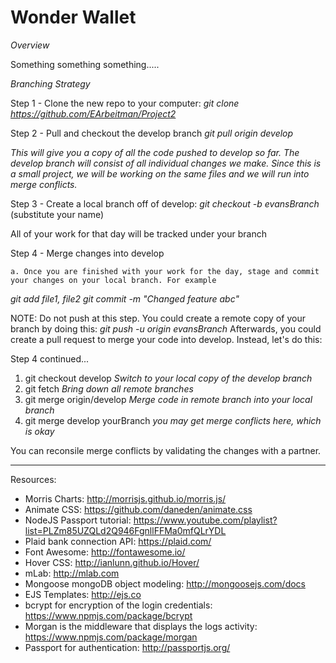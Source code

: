 # Wonder Wallet

*Overview*

Something something something.....

_Branching Strategy_

Step 1 -  Clone the new repo to your computer:
_git clone https://github.com/EArbeitman/Project2_

Step 2 - Pull and checkout the develop branch
_git pull origin develop_

*This will give you a copy of all the code pushed to develop so far. The develop branch
will consist of all individual changes we make. Since this is a small project, we will be working on the same files and we will run into merge conflicts.*

Step 3 - Create a local branch off of develop:
_git checkout -b evansBranch_ (substitute your name)

All of your work for that day will be tracked under your branch

Step 4 - Merge changes into develop

	a. Once you are finished with your work for the day, stage and commit your changes on your local branch. For example

_git add file1, file2_
_git commit -m "Changed feature abc"_

NOTE: Do not push at this step. You could create a remote copy of your branch by doing this:
_git push -u origin evansBranch_
Afterwards, you could create a pull request to merge your code into develop. Instead, let's do this:

Step 4 continued...
1. git checkout develop _Switch to your local copy of the develop branch_
2. git fetch _Bring down all remote branches_
3. git merge origin/develop _Merge code in remote branch into your local branch_
4. git merge develop yourBranch _you may get merge conflicts here, which is okay_

You can reconsile merge conflicts by validating the changes with a partner. 

---------------------------------------------------------------------

Resources:

* Morris Charts: http://morrisjs.github.io/morris.js/
* Animate CSS: https://github.com/daneden/animate.css
* NodeJS Passport tutorial: https://www.youtube.com/playlist?list=PLZm85UZQLd2Q946FgnllFFMa0mfQLrYDL
* Plaid bank connection API: https://plaid.com/
* Font Awesome: http://fontawesome.io/
* Hover CSS: http://ianlunn.github.io/Hover/
* mLab: http://mlab.com
* Mongoose mongoDB object modeling: http://mongoosejs.com/docs
* EJS Templates: http://ejs.co
* bcrypt for encryption of the login credentials: https://www.npmjs.com/package/bcrypt
* Morgan is the middleware that displays the logs activity: https://www.npmjs.com/package/morgan	
* Passport for authentication: http://passportjs.org/







